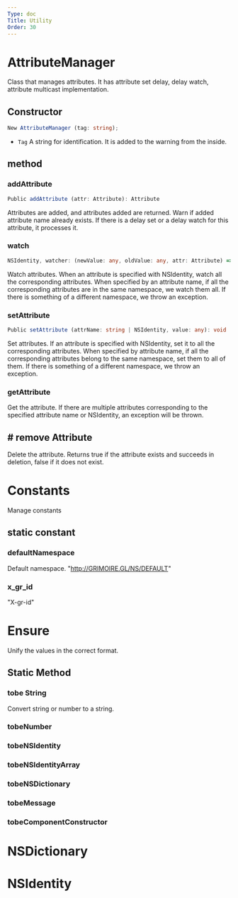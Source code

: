 ```yaml
---
Type: doc
Title: Utility
Order: 30
---
```



# AttributeManager
Class that manages attributes.
It has attribute set delay, delay watch, attribute multicast implementation.
## Constructor
```typescript
New AttributeManager (tag: string);
```

+ `Tag` A string for identification. It is added to the warning from the inside.
## method
### addAttribute
```typescript
Public addAttribute (attr: Attribute): Attribute
```
Attributes are added, and attributes added are returned.
Warn if added attribute name already exists.
If there is a delay set or a delay watch for this attribute, it processes it.

### watch
```typescript
NSIdentity, watcher: (newValue: any, oldValue: any, attr: Attribute) => void, immediate = false): void
```
Watch attributes.
When an attribute is specified with NSIdentity, watch all the corresponding attributes.
When specified by an attribute name, if all the corresponding attributes are in the same namespace, we watch them all.
If there is something of a different namespace, we throw an exception.

### setAttribute
```typescript
Public setAttribute (attrName: string | NSIdentity, value: any): void
```
Set attributes.
If an attribute is specified with NSIdentity, set it to all the corresponding attributes.
When specified by attribute name, if all the corresponding attributes belong to the same namespace, set them to all of them.
If there is something of a different namespace, we throw an exception.

### getAttribute
Get the attribute.
If there are multiple attributes corresponding to the specified attribute name or NSIdentity, an exception will be thrown.

## # remove Attribute
Delete the attribute.
Returns true if the attribute exists and succeeds in deletion, false if it does not exist.

# Constants
Manage constants
## static constant
### defaultNamespace
Default namespace.
"http://GRIMOIRE.GL/NS/DEFAULT"
### x_gr_id
"X-gr-id"

# Ensure
Unify the values ​​in the correct format.
## Static Method
### tobe String
Convert string or number to a string.
### tobeNumber
### tobeNSIdentity
### tobeNSIdentityArray
### tobeNSDictionary
### tobeMessage
### tobeComponentConstructor


# NSDictionary
# NSIdentity
